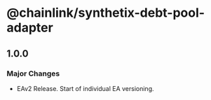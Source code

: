 # @chainlink/synthetix-debt-pool-adapter

## 1.0.0

### Major Changes

- EAv2 Release. Start of individual EA versioning.
